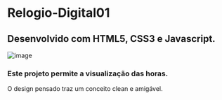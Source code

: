 # Relogio-Digital01
## Desenvolvido com HTML5, CSS3 e Javascript.

![image](https://user-images.githubusercontent.com/114107187/202225040-09c92f0b-dcf5-479c-9d8d-98a18b474b90.png)
### Este projeto permite a visualização das horas. 

O design pensado traz um conceito clean e amigável.

